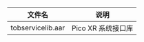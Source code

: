 | 文件名            | 说明               |
| ----------------- | ------------------ |
| tobservicelib.aar | Pico XR 系统接口库 |

